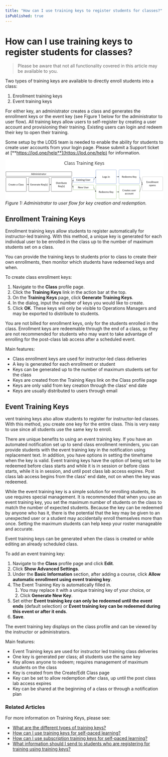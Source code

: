 ```yaml
---
title: "How can I use training keys to register students for classes?"
isPublished: true
---
```


# How can I use training keys to register students for classes?

> Please be aware that not all functionality covered in this article may be available to you.

Two types of training keys are available to directly enroll students into a class: 

1. Enrollment training keys  
1. Event training keys  

For either key, an administrator creates a class and generates the enrollment keys or the event key (see Figure 1 below for the administrator to user flow). All training keys allow users to self-register by creating a user account and provisioning their training. Existing users can login and redeem their key to open their training. 

Some setup by the LODS team is needed to enable the ability for students to create user accounts from your login page. Please submit a Support ticket at [**https://lod.one/help**](https://lod.one/help) for information.


![](/tms/images/class-training-keys.png)
_Figure 1: Administrator to user flow for key creation and redemption._

## Enrollment Training Keys

Enrollment training keys allow students to register automatically for instructor-led training. With this method, a unique key is generated for each individual user to be enrolled in the class up to the number of maximum students set on a class. 

You can provide the training keys to students prior to class to create their own enrollments, then monitor which students have redeemed keys and when. 

To create class enrollment keys:

1. Navigate to the **Class** profile page.
1. Click the **Training Keys** link in the action bar at the top.
1. On the **Training Keys** page, click **Generate Training Keys**. 
1. In the dialog, input the number of keys you would like to create. 
1. Click **OK**. These keys will only be visible to Operations Managers and may be exported to distribute to students.

You are not billed for enrollment keys, only for the students enrolled in the class. Enrollment keys  are redeemable through the end of a class, so they are not recommended for students who may want to take advantage of enrolling for the post-class lab access after a scheduled event. 

Main features:

- Class enrollment keys are used for instructor-led class deliveries
- A key is generated for each enrollment or student
- Keys can be generated up to the number of maximum students set for the class
- Keys are created from the Training Keys link on the Class profile page
- Keys are only valid from key creation through the class' end date
- Keys are usually distributed to users through email

## Event Training Keys

vent training keys also allow students to register for instructor-led classes. With this method, you create one key for the entire class. This is very easy to use since all students use the same key to enroll. 

There are unique benefits to using an event training key. If you have an automated notification set up to send class enrollment reminders, you can provide students with the event training key in the notification using replacement text. In addition, you have options in setting the timeframe when the key is valid. Event training keys have the option of being set to be redeemed before class starts and while it is in session or before class starts, while it is in session, and until post class lab access expires. Post class lab access begins from the class' end date, not on when the key was redeemed. 

While the event training key is a simple solution for enrolling students, its use requires special management. It is recommended that when you use an event training key, you set the maximum number of students on the class to match the number of expected students. Because the key can be redeemed by anyone who has it, there is the potential that the key may be given to an unexpected user or a student may accidentally enroll themselves more than once. Setting the maximum students can help keep your roster manageable and accurate. 

Event training keys can be generated when the class is created or while editing an already scheduled class.  

To add an event training key:
1. Navigate to the **Class** profile page and click **Edit**.
1. Click **Show Advanced Settings**.
1. Under the **Basic Information** section, after adding a course, click **Allow automatic enrollment using event training key**.
1. The Event Training Key is automatically filled in.
    1. You may replace it with a unique training key of your choice, or
    1. Click **Generate New Key**.
1. Set either **Event training key can only be redeemed until the event ends** (default selection) or **Event training key can be redeemed during this event or after it ends**.
1. **Save**. 

The event training key displays on the class profile and can be viewed by the instructor or administrators.

Main features:
- Event Training keys are used for instructor led training class deliveries
- One key is generated per class; all students use the same key
- Key allows anyone to redeem; requires management of maximum students on the class
- Key is created from the Create/Edit Class page
- Key can be set to allow redemption after class, up until the post class lab access expires
- Key can be shared at the beginning of a class or through a notification plan

### Related Articles

For more information on Training Keys, please see:
- [What are the different types of training keys?](/tms/tms-administrators/tms-fundamentals/training-key-types.md)
- [How can I use training keys for self-paced learning?](/tms/tms-administrators/self-paced-learning-and-subscriptions/training-key-pool.md)
- [How can I use subscription training keys for self-paced learning?](/tms/tms-administrators/self-paced-learning-and-subscriptions/subscription-training-key.md)
- [What information should I send to students who are registering for training using training keys?](/tms/tms-administrators/classes/training-keys/information-to-send-to-students-who-are-registering-using-training-keys.md)
